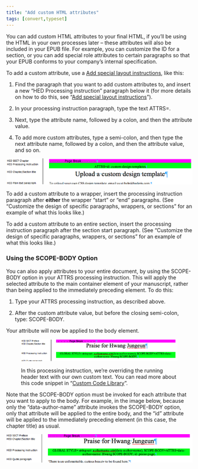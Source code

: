```yaml
---
title: "Add custom HTML attributes"
tags: [convert,typeset]
---
```

 
<html><body><section data-type="appendix" class="hsecappendix" data-hederis-type="hsecappendix" id="custom-attributes" data-pi-attrs="id: custom-attributes; data-tags: convert,typeset;" role="doc-appendix" data-tags="convert,typeset" data-author-name=" " data-book-title=" " title="Add custom HTML attributes"><p class="hblkp" data-hederis-type="hblkp" id="pvye1C6rM">You can add custom HTML attributes to your final HTML, if you&#8217;ll be using the HTML in your own processes later &#8211; these attributes will also be included in your EPUB file. For example, you can customize the ID for a section, or you can add special role attributes to certain paragraphs so that your EPUB conforms to your company&#8217;s internal specification.</p><p class="hblkp" data-hederis-type="hblkp" id="pFI7dToFU">To add a custom attribute, use a <a href="{% link _docs/custom-design.md %}" data-hederis-type="hspana" id="pP3SdHFeD"><span class="Hyperlink" data-hederis-type="hspnspan" id="pmRwF7haX">Add special layout instructions</span></a>, like this:</p><ol class="hwprnumlist" data-hederis-type="hwprnumlist" id="pkNxqoLYZ"><li class="hblkoli" data-hederis-type="hblkoli" id="liys6Iecsr"><p class="hblkoli" data-hederis-type="hblklip" id="pPPEkEr76">Find the paragraph that you want to add custom attributes to, and insert a new &#8220;HED Processing instruction&#8221; paragraph below it (for more details on how to do this, see &#8220;<a href="{% link _docs/custom-design.md %}" data-hederis-type="hspana" id="p68ICrEeF"><span class="Hyperlink" data-hederis-type="hspnspan" id="pwZNRD47D">Add special layout instructions</span></a>&#8221;).</p></li><li class="hblkoli" data-hederis-type="hblkoli" id="liJqCKx9s8"><p class="hblkoli" data-hederis-type="hblklip" id="pTwaw9xns">In your processing instruction paragraph, type the text ATTRS=.</p></li><li class="hblkoli" data-hederis-type="hblkoli" id="liYskVDoUw"><p class="hblkoli" data-hederis-type="hblklip" id="pO2K65mnU">Next, type the attribute name, followed by a colon, and then the attribute value.</p></li><li class="hblkoli" data-hederis-type="hblkoli" id="lilprAdNVQ"><p class="hblkoli" data-hederis-type="hblklip" id="pgEDPYZcI">To add more custom attributes, type a semi-colon, and then type the next attribute name, followed by a colon, and then the attribute value, and so on.</p></li></ol><img data-hederis-type="hblkimg" class="hblkimg" id="pGQSlUepY" src="/images/customattrs.png" data-img-src="/images/customattrs.png"/><p class="hblkp" data-hederis-type="hblkp" id="pUTxzmecs">To add a custom attribute to a wrapper, insert the processing instruction paragraph after <strong data-hederis-type="hspanstrong" id="pigyvZkVL">either</strong> the wrapper &#8220;start&#8221; or &#8220;end&#8221; paragraphs. (See &#8220;Customize the design of specific paragraphs, wrappers, or sections&#8221; for an example of what this looks like.)</p><p class="hblkp" data-hederis-type="hblkp" id="pVpXWNXOR">To add a custom attribute to an entire section, insert the processing instruction paragraph after the section start paragraph. (See &#8220;Customize the design of specific paragraphs, wrappers, or sections&#8221; for an example of what this looks like.)</p><section class="hwprsubsection" data-hederis-type="hwprsubsection" id="pqwTYuDoN" data-type="subsection" title="Using the SCOPE-BODY Option"><h1 data-hederis-type="hblktitle" class="hblktitle" id="pfsAbU1an">Using the SCOPE-BODY Option</h1><p class="hblkp" data-hederis-type="hblkp" id="phJVtIW4t">You can also apply attributes to your entire document, by using the SCOPE-BODY option in your ATTRS processing instruction. This will apply the selected attribute to the main container element of your manuscript, rather than being applied to the immediately preceding element. To do this:</p><ol class="hwprnumlist" data-hederis-type="hwprnumlist" id="p9zrGb8tM"><li class="hblkoli" data-hederis-type="hblkoli" id="liv9je2YSo"><p class="hblkoli" data-hederis-type="hblklip" id="pJlyHMlte">Type your ATTRS processing instruction, as described above.</p></li><li class="hblkoli" data-hederis-type="hblkoli" id="liMnxgj36D"><p class="hblkoli" data-hederis-type="hblklip" id="pzQ5U7Ndo">After the custom attribute value, but before the closing semi-colon, type: SCOPE-BODY.</p></li></ol><p class="hblkp" data-hederis-type="hblkp" id="pdaqjPFZK">Your attribute will now be applied to the body element. </p><figure class="hwprfig" data-hederis-type="hwprfig" id="phRPKsDqY"><img data-hederis-type="hblkimg" class="hblkimg" id="p532h2rhD" src="/images/globalscopebody.png" data-img-src="/images/globalscopebody.png"/><p class="hblkcaption" data-hederis-type="hblkcaption" id="pcRkfWjSq">In this processing instruction, we&#8217;re overriding the running header text with our own custom text. You can read more about this code snippet in &#8220;<a href="{% link _docs/custom-style-library.md %}" data-hederis-type="hspana" id="pTU2RYmL8"><span class="Hyperlink" data-hederis-type="hspnspan" id="pIrNhZeHW">Custom Code Library</span></a>&#8221;.</p></figure><p class="hblkp" data-hederis-type="hblkp" id="pCf3yECr4">Note that the SCOPE-BODY option must be invoked for each attribute that you want to apply to the body. For example, in the image below, because only the &#8220;data-author-name&#8221; attribute invokes the SCOPE-BODY option, only that attribute will be applied to the entire body, and the &#8220;id&#8221; attribute will be applied to the immediately preceding element (in this case, the chapter title) as usual.</p><img data-hederis-type="hblkimg" class="hblkimg" id="pSxNi9XpX" src="/images/attrscopebody.png" data-img-src="/images/attrscopebody.png"/></section></section></body></html>
